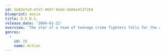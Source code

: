 ```yaml
---
id: 5e82efa9-4fef-4667-9edd-ddd4a413f254
blueprint: movie
title: D.E.B.S.
release_date: '2004-01-21'
overview: 'The star of a team of teenage crime fighters falls for the alluring villainess she must bring to justice.'
genres:
  -
    id: 28
    name: Action
---
```

